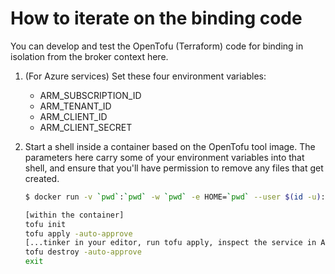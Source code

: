 # How to iterate on the binding code

You can develop and test the OpenTofu (Terraform) code for binding in isolation from the broker context here.

<!-- 
1. Copy `tofu.tfvars-template` to `tofu.tfvars`, then edit the content appropriately. 
-->
1. (For Azure services) Set these four environment variables:

    - ARM_SUBSCRIPTION_ID
    - ARM_TENANT_ID
    - ARM_CLIENT_ID
    - ARM_CLIENT_SECRET

1. Start a shell inside a container based on the OpenTofu tool image. The parameters
   here carry some of your environment variables into that shell, and ensure
   that you'll have permission to remove any files that get created.

    ```bash
    $ docker run -v `pwd`:`pwd` -w `pwd` -e HOME=`pwd` --user $(id -u):$(id -g) -e TERM -it --rm -e ARM_SUBSCRIPTION_ID -e ARM_TENANT_ID -e ARM_CLIENT_ID -e ARM_CLIENT_SECRET --entrypoint /bin/bash ghcr.io/opentofu/opentofu:1.9

    [within the container]
    tofu init
    tofu apply -auto-approve
    [...tinker in your editor, run tofu apply, inspect the service in Azure, repeat...]
    tofu destroy -auto-approve
    exit

